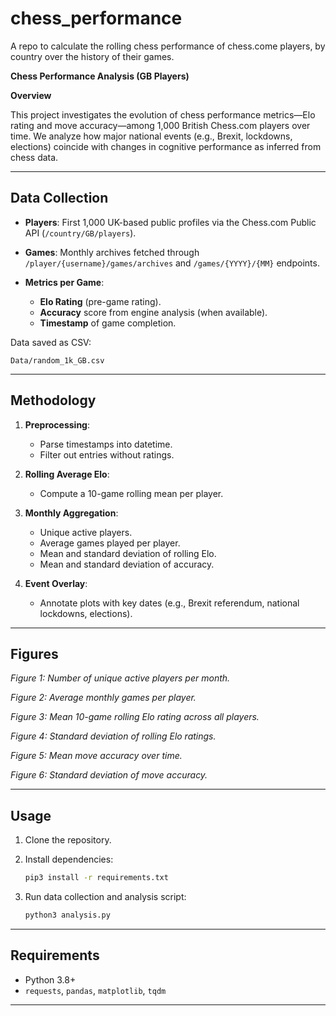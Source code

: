 # chess_performance
A repo to calculate the rolling chess performance of chess.come players, by country over the history of their games.


**Chess Performance Analysis (GB Players)**

**Overview**

This project investigates the evolution of chess performance metrics—Elo rating and move accuracy—among 1,000 British Chess.com players over time. We analyze how major national events (e.g., Brexit, lockdowns, elections) coincide with changes in cognitive performance as inferred from chess data.

---

## Data Collection

* **Players**: First 1,000 UK-based public profiles via the Chess.com Public API (`/country/GB/players`).
* **Games**: Monthly archives fetched through `/player/{username}/games/archives` and `/games/{YYYY}/{MM}` endpoints.
* **Metrics per Game**:

  * **Elo Rating** (pre-game rating).
  * **Accuracy** score from engine analysis (when available).
  * **Timestamp** of game completion.

Data saved as CSV:

```
Data/random_1k_GB.csv
```

---

## Methodology

1. **Preprocessing**:

   * Parse timestamps into datetime.
   * Filter out entries without ratings.
2. **Rolling Average Elo**:

   * Compute a 10-game rolling mean per player.
3. **Monthly Aggregation**:

   * Unique active players.
   * Average games played per player.
   * Mean and standard deviation of rolling Elo.
   * Mean and standard deviation of accuracy.
4. **Event Overlay**:

   * Annotate plots with key dates (e.g., Brexit referendum, national lockdowns, elections).

---

## Figures

&#x20;*Figure 1: Number of unique active players per month.*

&#x20;*Figure 2: Average monthly games per player.*

&#x20;*Figure 3: Mean 10-game rolling Elo rating across all players.*

&#x20;*Figure 4: Standard deviation of rolling Elo ratings.*

&#x20;*Figure 5: Mean move accuracy over time.*

&#x20;*Figure 6: Standard deviation of move accuracy.*

---

## Usage

1. Clone the repository.
2. Install dependencies:

   ```bash
   pip3 install -r requirements.txt
   ```
3. Run data collection and analysis script:

   ```bash
   python3 analysis.py
   ```

---

## Requirements

* Python 3.8+
* `requests`, `pandas`, `matplotlib`, `tqdm`

---

